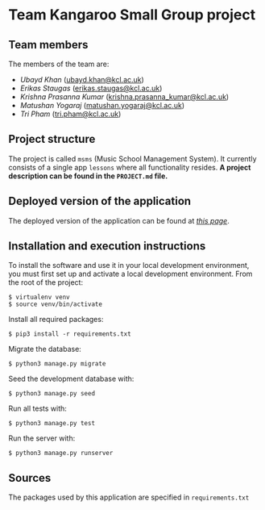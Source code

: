 # Team Kangaroo Small Group project

## Team members
The members of the team are:
- *Ubayd Khan* ([ubayd.khan@kcl.ac.uk](ubayd.khan@kcl.ac.uk))
- *Erikas Staugas* ([erikas.staugas@kcl.ac.uk](erikas.staugas@kcl.ac.uk))
- *Krishna Prasanna Kumar* ([krishna.prasanna_kumar@kcl.ac.uk](krishna.prasanna_kumar@kcl.ac.uk)) 
- *Matushan Yogaraj* ([matushan.yogaraj@kcl.ac.uk](matushan.yogaraj@kcl.ac.uk))
- *Tri Pham* ([tri.pham@kcl.ac.uk](tri.pham@kcl.ac.uk))

## Project structure
The project is called `msms` (Music School Management System).  It currently consists of a single app `lessons` where all functionality resides.
**A project description can be found in the `PROJECT.md` file.**

## Deployed version of the application
The deployed version of the application can be found at *[this page](https://matyog.pythonanywhere.com)*.

## Installation and execution instructions
To install the software and use it in your local development environment, you must first set up and activate a local development environment.  From the root of the project:

```
$ virtualenv venv
$ source venv/bin/activate
```

Install all required packages:

```
$ pip3 install -r requirements.txt
```

Migrate the database:

```
$ python3 manage.py migrate
```

Seed the development database with:

```
$ python3 manage.py seed
```

Run all tests with:
```
$ python3 manage.py test
```

Run the server with:

```
$ python3 manage.py runserver
```

## Sources
The packages used by this application are specified in `requirements.txt`

